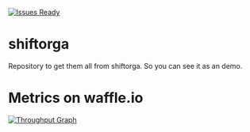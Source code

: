 
[![Issues Ready](https://badge.waffle.io/electricmaxxx/shiftorga/shiftorga.png?label=Ready)](https://waffle.io/shiftorga/shiftorga)

# shiftorga
Repository to get them all from shiftorga. So you can see it as an demo. 

# Metrics on waffle.io

[![Throughput Graph](https://graphs.waffle.io/shiftorga/shiftorga/throughput.svg)](https://waffle.io/shiftorga/shiftorga/metrics)
